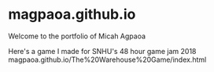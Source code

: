 # magpaoa.github.io

Welcome to the portfolio of Micah Agpaoa

Here's a game I made for SNHU's 48 hour game jam 2018
magpaoa.github.io/The%20Warehouse%20Game/index.html

